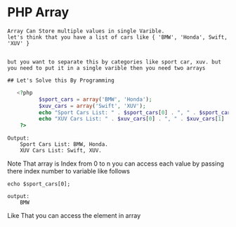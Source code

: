 # PHP Array

    Array Can Store multiple values in single Varible. 
    let's think that you have a list of cars like { 'BMW', 'Honda', Swift, 'XUV' } 
    
    
    but you want to separate this by categories like sport car, xuv. but you need to put it in a single varible then you need two arrays
    
    ## Let's Solve this By Programming 
   
```php
   <?php
          $sport_cars = array('BMW', 'Honda');
          $xuv_cars = array('Swift', 'XUV');
          echo "Sport Cars List: " . $sport_cars[0] . ", " . $sport_cars[1] . ".";
          echo "XUV Cars List: " . $xuv_cars[0] . ", " . $xuv_cars[1] . ".";
    ?>
```
```
Output:
    Sport Cars List: BMW, Honda.
    XUV Cars List: Swift, XUV.
```
Note That array is Index from 0 to n you can access each value by passing there index number to variable like follows 

```
echo $sport_cars[0]; 

```
```
output:
    BMW
```

Like That you can access the element in array 
